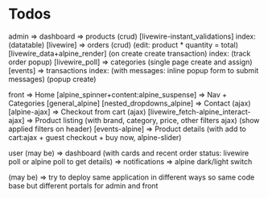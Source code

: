 # Todos

admin
    => dashboard
    => products (crud) [livewire-instant_validations] index: (datatable) [livewire]
    => orders (crud) (edit: product * quantity = total) [livewire_data+alpine_render] (on create create transaction) index: (track order popup) [livewire_poll]
    => categories (single page create and assign) [events]
    => transactions index: (with  messages: inline popup form to submit messages) (popup create)

front
    => Home [alpine_spinner+content:alpine_suspense]
    => Nav + Categories [general_alpine] [nested_dropdowns_alpine]
    => Contact (ajax) [alpine-ajax]
    => Checkout from cart (ajax) [livewire_fetch-alpine_interact-ajax]
    => Product listing (with brand, category, price, other filters ajax) (show applied filters on header) [events-alpine]
    => Product details (with add to cart:ajax + guest checkout + buy now, alpine-slider)

user (may be)
    => dashboard (with cards and recent order status: livewire poll or alpine poll to get details)
        => notifications
        => alpine dark/light switch

(may be)
    => try to deploy same application in different ways so same code base but different portals for admin and front